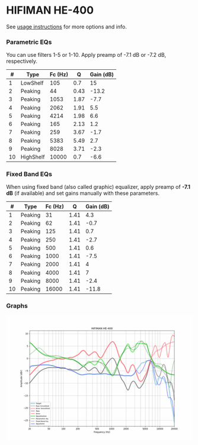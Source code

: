 # HIFIMAN HE-400
See [usage instructions](https://github.com/jaakkopasanen/AutoEq#usage) for more options and info.

### Parametric EQs
You can use filters 1-5 or 1-10. Apply preamp of -7.1 dB or -7.2 dB, respectively.

|   # | Type      |   Fc (Hz) |    Q |   Gain (dB) |
|-----|-----------|-----------|------|-------------|
|   1 | LowShelf  |       105 | 0.7  |        15   |
|   2 | Peaking   |        44 | 0.43 |       -13.2 |
|   3 | Peaking   |      1053 | 1.87 |        -7.7 |
|   4 | Peaking   |      2062 | 1.91 |         5.5 |
|   5 | Peaking   |      4214 | 1.98 |         6.6 |
|   6 | Peaking   |       165 | 2.13 |         1.2 |
|   7 | Peaking   |       259 | 3.67 |        -1.7 |
|   8 | Peaking   |      5383 | 5.49 |         2.7 |
|   9 | Peaking   |      8028 | 3.71 |        -2.3 |
|  10 | HighShelf |     10000 | 0.7  |        -6.6 |

### Fixed Band EQs
When using fixed band (also called graphic) equalizer, apply preamp of **-7.1 dB** (if available) and set gains manually with these parameters.

|   # | Type    |   Fc (Hz) |    Q |   Gain (dB) |
|-----|---------|-----------|------|-------------|
|   1 | Peaking |        31 | 1.41 |         4.3 |
|   2 | Peaking |        62 | 1.41 |        -0.7 |
|   3 | Peaking |       125 | 1.41 |         0.7 |
|   4 | Peaking |       250 | 1.41 |        -2.7 |
|   5 | Peaking |       500 | 1.41 |         0.6 |
|   6 | Peaking |      1000 | 1.41 |        -7.5 |
|   7 | Peaking |      2000 | 1.41 |         4   |
|   8 | Peaking |      4000 | 1.41 |         7   |
|   9 | Peaking |      8000 | 1.41 |        -2.4 |
|  10 | Peaking |     16000 | 1.41 |       -11.8 |

### Graphs
![](./HIFIMAN%20HE-400.png)
